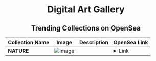 <div align="center">

# Digital Art Gallery

## Trending Collections on OpenSea

| Collection Name                       | Image                                                                                     | Description                       | OpenSea Link                                                                                          |
|---------------------------------------|-------------------------------------------------------------------------------------------|-----------------------------------|--------------------------------------------------------------------------------------------------------|
| **NATURE** | ![Image](https://i.seadn.io/s/raw/files/3edb22d425e53ff5073b25211e890544.jpg?w=500&auto=format?w=200&auto=format) |  | <details><summary>Link</summary>[NATURE](https://opensea.io/collection/nature-2213)</details> |

</div>